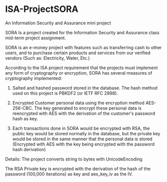 # ISA-ProjectSORA
An Information Security and Assurance mini project

SORA Is a project created for the Information Security and Assurance class
mid-term project assignment.

SORA is an e-money project with features such as transferring cash to other users,
and to purchase certain products and services from our verified vendors
(Such as: Electricity, Water, Etc.)

According to the ISA project requirement that the projects must implement any form
of cryptography or encryption, SORA has several measures of cryptography implemented:

1. Salted and hashed password stored in the database. The hash method used
on this project is PBKDF2 (or IETF RFC 2898).

2. Encrypted Customer personal data using the encryption method AES-256-CBC.
The key generated to encrypt these personal data is reencrypted with AES with
the derivation of the customer's password hash as key.

3. Each transactions done in SORA would be encrypted with RSA, the public key would
be stored normally in the database, but the private key would be stored
in the same manner that the personal data is stored (Encrypted with AES with the key
being encrypted with the password hash derivation)

Details:
The project converts string to bytes with UnicodeEncoding

The RSA Private key is encrypted with the derivation of the 
hash of the password (100,000 iterations) as key
and aes_key_iv as the IV.
